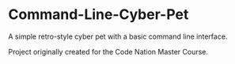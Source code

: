 # Command-Line-Cyber-Pet

A simple retro-style cyber pet with a basic command line interface.

Project originally created for the Code Nation Master Course.
